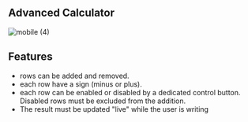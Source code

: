 ## Advanced Calculator
![mobile (4)](https://github.com/nafihpp/AdvancedCalculator-Task-Coolshop/assets/49452140/5f941730-9fca-4dab-9204-f3c67de88801)


## Features
-  rows can be added and removed.
-  each row have a sign (minus or plus).
-  each row can be enabled or disabled by a dedicated control button. Disabled rows must be excluded from the addition.
-  The result must be updated "live" while the user is writing



